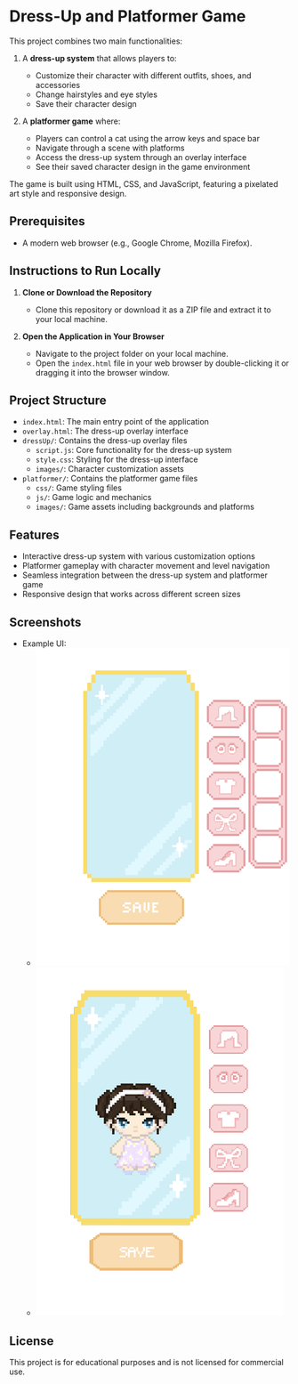 # Dress-Up and Platformer Game

This project combines two main functionalities:

1. A **dress-up system** that allows players to:

    - Customize their character with different outfits, shoes, and accessories
    - Change hairstyles and eye styles
    - Save their character design

2. A **platformer game** where:
    - Players can control a cat using the arrow keys and space bar
    - Navigate through a scene with platforms
    - Access the dress-up system through an overlay interface
    - See their saved character design in the game environment

The game is built using HTML, CSS, and JavaScript, featuring a pixelated art style and responsive design.

## Prerequisites

-   A modern web browser (e.g., Google Chrome, Mozilla Firefox).

## Instructions to Run Locally

1. **Clone or Download the Repository**

    - Clone this repository or download it as a ZIP file and extract it to your local machine.

2. **Open the Application in Your Browser**
    - Navigate to the project folder on your local machine.
    - Open the `index.html` file in your web browser by double-clicking it or dragging it into the browser window.

## Project Structure

-   `index.html`: The main entry point of the application
-   `overlay.html`: The dress-up overlay interface
-   `dressUp/`: Contains the dress-up overlay files
    -   `script.js`: Core functionality for the dress-up system
    -   `style.css`: Styling for the dress-up interface
    -   `images/`: Character customization assets
-   `platformer/`: Contains the platformer game files
    -   `css/`: Game styling files
    -   `js/`: Game logic and mechanics
    -   `images/`: Game assets including backgrounds and platforms

## Features

-   Interactive dress-up system with various customization options
-   Platformer gameplay with character movement and level navigation
-   Seamless integration between the dress-up system and platformer game
-   Responsive design that works across different screen sizes

## Screenshots

-   Example UI:
    -   ![Overlay UI Example](overlay-ui-example.png)
    -   ![Overlay UI Example 2](overlay-ui-example-2.png)

## License

This project is for educational purposes and is not licensed for commercial use.
